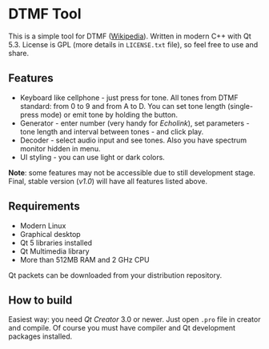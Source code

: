 DTMF Tool
=========

This is a simple tool for DTMF ([Wikipedia](http://en.wikipedia.org/wiki/DTMF)). Written in modern C++ with Qt 5.3. License is GPL (more details in `LICENSE.txt` file), so feel free to use and share.

Features
--------

* Keyboard like cellphone - just press for tone. All tones from DTMF standard: from 0 to 9 and from A to D. You can set tone length (single-press mode) or emit tone by holding the button.
* Generator - enter number (very handy for *Echolink*), set parameters - tone length and interval between tones - and click play. 
* Decoder - select audio input and see tones. Also you have spectrum monitor hidden in menu.
* UI styling - you can use light or dark colors.

**Note**: some features may not be accessible due to still development stage. Final, stable version (*v1.0*) will have all features listed above.

Requirements
------------
- Modern Linux 
- Graphical desktop
- Qt 5 libraries installed
- Qt Multimedia library 
- More than 512MB RAM and 2 GHz CPU

Qt packets can be downloaded from your distribution repository.

How to build
------------

Easiest way: you need *Qt Creator* 3.0 or newer. Just open `.pro` file in creator and compile. Of course you must have compiler and Qt development packages installed.